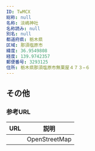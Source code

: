 ```yaml
---
ID: TwMCX
総称: null
名称: 淡嶋神社
名称読み: null
別名: null
都道府県: 栃木県
区域: 那須塩原市
緯度: 36.9549808
経度: 139.9742357
郵便番号: 3293125
住所: 栃木県那須塩原市無栗屋４７３−６
---
```


## その他

### 参考URL

| URL | 説明          |
| --- | ------------- |
|     | OpenStreetMap |
